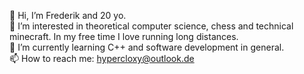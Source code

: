 👋 Hi, I’m Frederik and 20 yo. <br>
👀 I’m interested in theoretical computer science, chess and technical minecraft. In my free time I love running long distances. <br>
🌱 I’m currently learning C++ and software development in general. <br>
📫 How to reach me: hypercloxy@outlook.de

<!---
HyperCloxy/HyperCloxy is a ✨ special ✨ repository because its `README.md` (this file) appears on your GitHub profile.
You can click the Preview link to take a look at your changes.
--->
